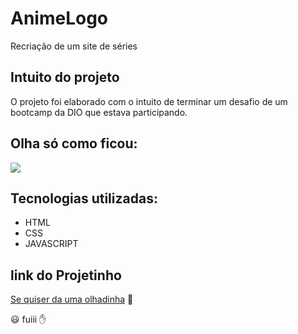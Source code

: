 # AnimeLogo
Recriação de um site de séries

## Intuito do projeto

O projeto foi elaborado com o intuito de terminar um desafio de um bootcamp da DIO que estava participando. 


## Olha só como ficou:
  
  ![](https://github.com/aba665/AnimeLogo/blob/main/image/Untitled%20%E2%80%91%20Made%20with%20FlexClip.gif)
  
## Tecnologias utilizadas:

   * HTML
   * CSS
   * JAVASCRIPT

## link do Projetinho 

 [Se quiser da uma olhadinha](https://aba665.github.io/AnimeLogo/) 👀

😃 fuiii ✋ 


